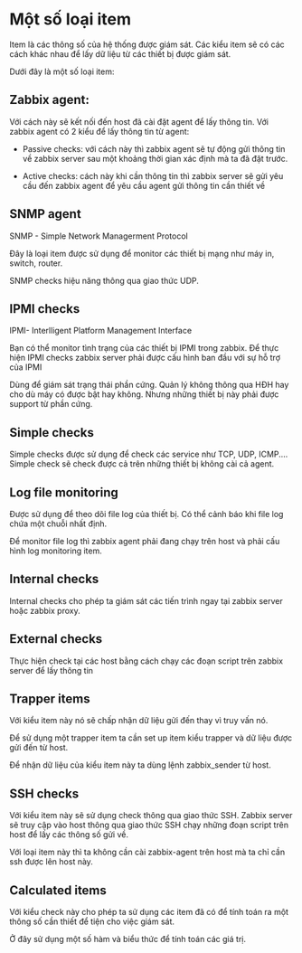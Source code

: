 # Một số loại item

Item là các thông số của hệ thống được giám sát. Các kiểu item sẽ có các cách khác nhau để lấy dữ liệu từ các thiết bị được giám sát.

Dưới đây là một số loại item:

## Zabbix agent:

Với cách này sẽ kết nối đến host đã cài đặt agent để lấy thông tin. Với zabbix agent có 2 kiểu để lấy thông tin từ agent:

- Passive checks: với cách này thì zabbix agent sẽ tự động gửi thông tin về zabbix server sau một khoảng thời gian xác định mà ta đã đặt trước.

- Active checks: cách này khi cần thông tin thì zabbix server sẽ gửi yêu cầu đến zabbix agent để yêu cầu agent gửi thông tin cần thiết về

## SNMP agent

SNMP - Simple Network Managerment Protocol

Đây là loại item được sử dụng để monitor các thiết bị mạng như máy in, switch, router.

SNMP checks hiệu năng thông qua giao thức UDP.

## IPMI checks

IPMI- Interlligent Platform Management Interface

Bạn có thể monitor tình trạng của các thiết bị IPMI trong zabbix. Để thực hiện IPMI checks zabbix server phải được cấu hình ban đầu với sự hỗ trợ của IPMI

Dùng để giám sát trạng thái phần cứng. Quản lý không thông qua HĐH hay cho dù máy có được bật hay không. Nhưng những thiết bị này phải được support từ phần cứng.

## Simple checks

Simple checks được sử dụng để check các service như TCP, UDP, ICMP.... Simple check sẽ check được cả trên những thiết bị không cài cả agent.

## Log file monitoring

Được sử dụng để theo dõi file log của thiết bị. Có thể cảnh báo khi file log chứa một chuỗi nhất định.

Để monitor file log thì zabbix agent phải đang chạy trên host và phải cấu hình log monitoring item.

## Internal checks

Internal checks cho phép ta giám sát các tiến trình ngay tại zabbix server hoặc zabbix proxy.

## External checks

Thực hiện check tại các host bằng cách chạy các đoạn script trên zabbix server để lấy thông tin

## Trapper items

Với kiểu item này nó sẽ chấp nhận dữ liệu gửi đến thay vì truy vấn nó.

Để sử dụng một trapper item ta cần set up item kiểu trapper và dữ liệu được gửi đến từ host.

Để nhận dữ liệu của kiểu item này ta dùng lệnh zabbix_sender từ host.

## SSH checks

Với kiểu item này sẽ sử dụng check thông qua giao thức SSH. Zabbix server sẽ truy cập vào host thông qua giao thức SSH chạy những đoạn script trên host để lấy các thông số gửi về.

Với loại item này thì ta không cần cài zabbix-agent trên host mà ta chỉ cần ssh được lên host này.

## Calculated items

Với kiểu check này cho phép ta sử dụng các item đã có để tính toán ra một thông số cần thiết để tiện cho việc giám sát.

Ở đây sử dụng một số hàm và biểu thức để tính toán các giá trị.